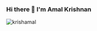 ### Hi there 👋 I'm Amal Krishnan

<p align="left"> <img src="https://komarev.com/ghpvc/?username=KrishAmal&label=Views&color=blue&style=plastic" alt="krishamal" /> </p>

<!--
**KrishAmal/KrishAmal** is a ✨ _special_ ✨ repository because its `README.md` (this file) appears on your GitHub profile.

Here are some ideas to get you started:

- 🔭 I’m currently working on ...
- 🌱 I’m currently learning ...
- 👯 I’m looking to collaborate on ...
- 🤔 I’m looking for help with ...
- 💬 Ask me about ...
- 📫 How to reach me: ...
- 😄 Pronouns: ...
- ⚡ Fun fact: ...
-->
